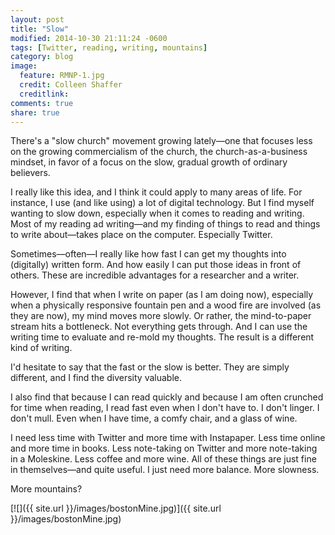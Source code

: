 ```yaml
---
layout: post
title: "Slow"
modified: 2014-10-30 21:11:24 -0600
tags: [Twitter, reading, writing, mountains]
category: blog
image:
  feature: RMNP-1.jpg
  credit: Colleen Shaffer
  creditlink: 
comments: true
share: true
---
```


There's a "slow church" movement growing lately—one that focuses less on the growing commercialism of the church, the church-as-a-business mindset, in favor of a focus on the slow, gradual growth of ordinary believers.

I really like this idea, and I think it could apply to many areas of life. For instance, I use (and like using) a lot of digital technology. But I find myself wanting to slow down, especially when it comes to reading and writing. Most of my reading ad writing—and my finding of things to read and things to write about—takes place on the computer. Especially Twitter.

Sometimes—often—I really like how fast I can get my thoughts into (digitally) written form. And how easily I can put those ideas in front of others. These are incredible advantages for a researcher and a writer.

However, I find that when I write on paper (as I am doing now), especially when a physically responsive fountain pen and a wood fire are involved (as they are now), my mind moves more slowly. Or rather, the mind-to-paper stream hits a bottleneck. Not everything gets through. And I can use the writing time to evaluate and re-mold my thoughts. The result is a different kind of writing.

I'd hesitate to say that the fast or the slow is better. They are simply different, and I find the diversity valuable.

I also find that because I can read quickly and because I am often crunched for time when reading, I read fast even when I don't have to. I don't linger. I don't mull. Even when I have time, a comfy chair, and a glass of wine.

I need less time with Twitter and more time with Instapaper. Less time online and more time in books. Less note-taking on Twitter and more note-taking in a Moleskine. Less coffee and more wine. All of these things are just fine in themselves—and quite useful. I just need more balance. More slowness.

More mountains?

[![]({{ site.url }}/images/bostonMine.jpg)]({{ site.url }}/images/bostonMine.jpg)